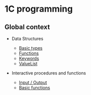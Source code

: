 # 1C programming

## Global context

+ Data Structures
    + [Basic types](./Data%20structures/BasicTypes.md)
    + [Functions](./Data%20structures/Functions.md)
    + [Keywords](./Data%20structures/Keywords.md)
    + [ValueList](./Data%20structures/ValueList.md)

+ Interactive procedures and functions
    + [Input / Output](./Procedures/IO.md)
    + [Basic functions](./Procedures/Basic.md)